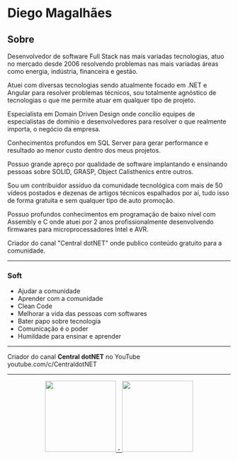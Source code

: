 
# Diego Magalhães
## Sobre
 
Desenvolvedor de software Full Stack nas mais variadas tecnologias, atuo no mercado desde 2006 resolvendo problemas nas mais variadas áreas como energia, indústria, financeira e gestão.

Atuei com diversas tecnologias sendo atualmente focado em .NET e Angular para resolver problemas técnicos, sou totalmente agnóstico de tecnologias o que me permite atuar em qualquer tipo de projeto.

Especialista em Domain Driven Design onde concílio equipes de especialistas de domínio e desenvolvedores para resolver o que realmente importa, o negócio da empresa.

Conhecimentos profundos em SQL Server para gerar performance e resultado ao menor custo dentro dos meus projetos.

Possuo grande apreço por qualidade de software implantando e ensinando pessoas sobre SOLID, GRASP, Object Calisthenics entre outros.

Sou um contribuidor assíduo da comunidade tecnológica com mais de 50 vídeos postados e dezenas de artigos técnicos espalhados por aí, tudo isso de forma gratuita e sem qualquer tipo de auto promoção. 

Possuo profundos conhecimentos em programação de baixo nível com Assembly e C onde atuei por 2 anos profissionalmente desenvolvendo firmwares para microprocessadores Intel e AVR.

Criador do canal "Central dotNET" onde publico conteúdo gratuito para a comunidade.

<hr/>

### Soft
- Ajudar a comunidade 
- Aprender com a comunidade
- Clean Code
- Melhorar a vida das pessoas com softwares 
- Bater papo sobre tecnologia
- Comunicação é o poder
- Humildade para ensinar e aprender
<hr/>

Criador do canal **Central dotNET** no YouTube
youtube.com/c/CentraldotNET

<hr/>

 <div align="center">
  <a href="https://github.com/diegostan">
  <img height="160em" src="https://github-readme-stats.vercel.app/api?username=diegostan&show_icons=true&theme=radical&include_all_commits=true&count_private=true"/>
     - 
  <img height="160em" src="https://github-readme-stats.vercel.app/api/top-langs/?username=diegostan&layout=compact&langs_count=7&theme=radical"/>
    
</div>

<!---
diegostan/diegostan is a ✨ special ✨ repository because its `README.md` (this file) appears on your GitHub profile.
You can click the Preview link to take a look at your changes.
--->
